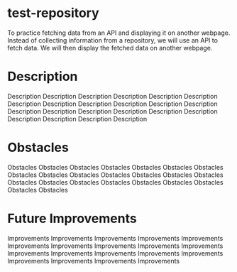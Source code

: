 # test-repository
<p>To practice fetching data from an API and displaying it on another webpage. Instead of collecting information from a repository, we will use an API to fetch data. We will then display the fetched data on another webpage.</p>

# Description 

<p>Description Description Description Description Description Description Description Description Description Description Description Description Description
Description Description Description Description Description Description Description Description Description</p>


# Obstacles

<p>Obstacles Obstacles Obstacles Obstacles Obstacles Obstacles Obstacles Obstacles Obstacles Obstacles Obstacles Obstacles Obstacles Obstacles Obstacles
Obstacles Obstacles Obstacles Obstacles Obstacles Obstacles Obstacles Obstacles</p>

# Future Improvements

<p>Improvements Improvements Improvements Improvements Improvements Improvements Improvements Improvements Improvements Improvements Improvements Improvements
Improvements Improvements Improvements Improvements Improvements Improvements Improvements</p>

